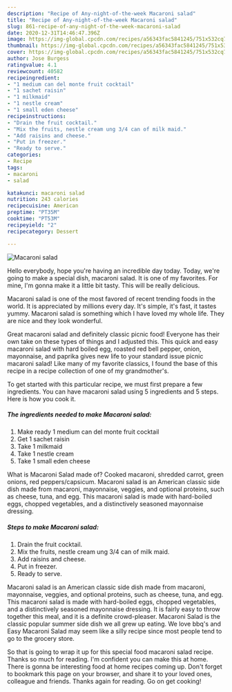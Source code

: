 ```yaml
---
description: "Recipe of Any-night-of-the-week Macaroni salad"
title: "Recipe of Any-night-of-the-week Macaroni salad"
slug: 861-recipe-of-any-night-of-the-week-macaroni-salad
date: 2020-12-31T14:46:47.396Z
image: https://img-global.cpcdn.com/recipes/a56343fac5841245/751x532cq70/macaroni-salad-recipe-main-photo.jpg
thumbnail: https://img-global.cpcdn.com/recipes/a56343fac5841245/751x532cq70/macaroni-salad-recipe-main-photo.jpg
cover: https://img-global.cpcdn.com/recipes/a56343fac5841245/751x532cq70/macaroni-salad-recipe-main-photo.jpg
author: Jose Burgess
ratingvalue: 4.1
reviewcount: 40582
recipeingredient:
- "1 medium can del monte fruit cocktail"
- "1 sachet raisin"
- "1 milkmaid"
- "1 nestle cream"
- "1 small eden cheese"
recipeinstructions:
- "Drain the fruit cocktail."
- "Mix the fruits, nestle cream ung 3/4 can of milk maid."
- "Add raisins and cheese."
- "Put in freezer."
- "Ready to serve."
categories:
- Recipe
tags:
- macaroni
- salad

katakunci: macaroni salad 
nutrition: 243 calories
recipecuisine: American
preptime: "PT35M"
cooktime: "PT53M"
recipeyield: "2"
recipecategory: Dessert

---
```



![Macaroni salad](https://img-global.cpcdn.com/recipes/a56343fac5841245/751x532cq70/macaroni-salad-recipe-main-photo.jpg)

Hello everybody, hope you're having an incredible day today. Today, we're going to make a special dish, macaroni salad. It is one of my favorites. For mine, I'm gonna make it a little bit tasty. This will be really delicious.

Macaroni salad is one of the most favored of recent trending foods in the world. It is appreciated by millions every day. It's simple, it's fast, it tastes yummy. Macaroni salad is something which I have loved my whole life. They are nice and they look wonderful.

Great macaroni salad and definitely classic picnic food! Everyone has their own take on these types of things and I adjusted this. This quick and easy macaroni salad with hard boiled egg, roasted red bell pepper, onion, mayonnaise, and paprika gives new life to your standard issue picnic macaroni salad! Like many of my favorite classics, I found the base of this recipe in a recipe collection of one of my grandmother&#39;s.


To get started with this particular recipe, we must first prepare a few ingredients. You can have macaroni salad using 5 ingredients and 5 steps. Here is how you cook it.

<!--inarticleads1-->

##### The ingredients needed to make Macaroni salad:

1. Make ready 1 medium can del monte fruit cocktail
1. Get 1 sachet raisin
1. Take 1 milkmaid
1. Take 1 nestle cream
1. Take 1 small eden cheese


What is Macaroni Salad made of? Cooked macaroni, shredded carrot, green onions, red peppers/capsicum. Macaroni salad is an American classic side dish made from macaroni, mayonnaise, veggies, and optional proteins, such as cheese, tuna, and egg. This macaroni salad is made with hard-boiled eggs, chopped vegetables, and a distinctively seasoned mayonnaise dressing. 

<!--inarticleads2-->

##### Steps to make Macaroni salad:

1. Drain the fruit cocktail.
1. Mix the fruits, nestle cream ung 3/4 can of milk maid.
1. Add raisins and cheese.
1. Put in freezer.
1. Ready to serve.


Macaroni salad is an American classic side dish made from macaroni, mayonnaise, veggies, and optional proteins, such as cheese, tuna, and egg. This macaroni salad is made with hard-boiled eggs, chopped vegetables, and a distinctively seasoned mayonnaise dressing. It is fairly easy to throw together this meal, and it is a definite crowd-pleaser. Macaroni Salad is the classic popular summer side dish we all grew up eating. We love bbq&#39;s and Easy Macaroni Salad may seem like a silly recipe since most people tend to go to the grocery store. 

So that is going to wrap it up for this special food macaroni salad recipe. Thanks so much for reading. I'm confident you can make this at home. There is gonna be interesting food at home recipes coming up. Don't forget to bookmark this page on your browser, and share it to your loved ones, colleague and friends. Thanks again for reading. Go on get cooking!
